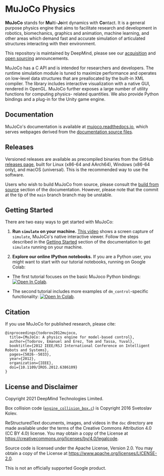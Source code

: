 # MuJoCo Physics

**MuJoCo** stands for **Mu**lti-**Jo**int dynamics with **Co**ntact. It is a
general purpose physics engine that aims to facilitate research and development
in robotics, biomechanics, graphics and animation, machine learning, and other
areas which demand fast and accurate simulation of articulated structures
interacting with their environment.

This repository is maintained by DeepMind, please see our [acquisition] and
[open sourcing] announcements.

MuJoCo has a C API and is intended for researchers and developers. The runtime
simulation module is tuned to maximize performance and operates on low-level
data structures that are preallocated by the built-in XML compiler. The library
includes interactive visualization with a native GUI, rendered in OpenGL. MuJoCo
further exposes a large number of utility functions for computing physics-
related quantities. We also provide Python bindings and a plug-in for the Unity
game engine.

## Documentation

MuJoCo's documentation is available at [mujoco.readthedocs.io], which serves
webpages derived from the [documentation source files].

## Releases

Versioned releases are available as precompiled binaries from the GitHub
[releases page], built for Linux (x86-64 and AArch64), Windows (x86-64 only),
and macOS (universal). This is the recommended way to use the software.

Users who wish to build MuJoCo from source, please consult the [build from
source] section of the documentation. However, please note that the commit at
the tip of the `main` branch branch may be unstable.


## Getting Started

There are two easy ways to get started with MuJoCo:

1. **Run `simulate` on your machine.**
[This video](https://www.youtube.com/watch?v=0ORsj_E17B0) shows a screen capture
of `simulate`, MuJoCo's native interactive viewer. Follow the steps described in
the [Getting Started] section of the documentation to get `simulate` running on
your machine.

2. **Explore our online IPython notebooks.**
If you are a Python user, you might want to start with our tutorial notebooks,
running on Google Colab:

  - The first tutorial focuses on the basic MuJoco Python bindings: [![Open In Colab](https://colab.research.google.com/assets/colab-badge.svg)](https://colab.research.google.com/github/deepmind/dm_control/blob/main/dm_control/mujoco/tutorial.ipynb).

  - The second tutorial includes more examples of `dm_control`-specific functionality: [![Open In Colab](https://colab.research.google.com/assets/colab-badge.svg)](https://colab.research.google.com/github/deepmind/dm_control/blob/main/tutorial.ipynb).


## Citation

If you use MuJoCo for published research, please cite:

```
@inproceedings{todorov2012mujoco,
  title={MuJoCo: A physics engine for model-based control},
  author={Todorov, Emanuel and Erez, Tom and Tassa, Yuval},
  booktitle={2012 IEEE/RSJ International Conference on Intelligent Robots and Systems},
  pages={5026--5033},
  year={2012},
  organization={IEEE},
  doi={10.1109/IROS.2012.6386109}
}
```


## License and Disclaimer

Copyright 2021 DeepMind Technologies Limited.

Box collision code ([`engine_collision_box.c`](https://github.com/deepmind/mujoco/tree/main/src/engine/engine_collision_box.c))
is Copyright 2016 Svetoslav Kolev.

ReStructuredText documents, images, and videos in the `doc` directory are made
available under the terms of the Creative Commons Attribution 4.0 (CC BY 4.0)
license. You may obtain a copy of the License at
https://creativecommons.org/licenses/by/4.0/legalcode.

Source code is licensed under the Apache License, Version 2.0. You may obtain a
copy of the License at https://www.apache.org/licenses/LICENSE-2.0.

This is not an officially supported Google product.

[build from source]: https://mujoco.readthedocs.io/en/latest/programming.html#building-mujoco-from-source
[Getting Started]: https://mujoco.readthedocs.io/en/latest/programming.html#getting-started
[acquisition]: https://www.deepmind.com/blog/opening-up-a-physics-simulator-for-robotics
[open sourcing]: https://www.deepmind.com/blog/open-sourcing-mujoco
[releases page]: https://github.com/deepmind/mujoco/releases
[GitHub Issues]: https://github.com/deepmind/mujoco/issues
[documentation source files]: https://github.com/deepmind/mujoco/tree/main/doc
[mujoco.readthedocs.io]: https://mujoco.readthedocs.io
